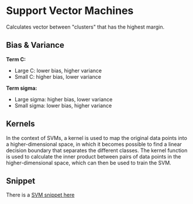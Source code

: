 # Support Vector Machines

Calculates vector between "clusters" that has the highest margin.

## Bias & Variance

**Term C:**
- Large C: lower bias, higher variance
- Small C: higher bias, lower variance

**Term sigma:**
- Large sigma: higher bias, lower variance
- Small sigma: lower bias, higher variance


## Kernels

In the context of SVMs, a kernel is used to map the original data points into
a higher-dimensional space, in which it becomes possible to find a linear
decision boundary that separates the different classes. The kernel function is
used to calculate the inner product between pairs of data points in the
higher-dimensional space, which can then be used to train the SVM.


## Snippet

There is a [SVM snippet here](./snippets/svm.py)
